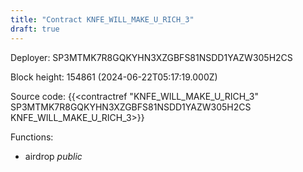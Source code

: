 ```yaml
---
title: "Contract KNFE_WILL_MAKE_U_RICH_3"
draft: true
---
```

Deployer: SP3MTMK7R8GQKYHN3XZGBFS81NSDD1YAZW305H2CS


 



Block height: 154861 (2024-06-22T05:17:19.000Z)

Source code: {{<contractref "KNFE_WILL_MAKE_U_RICH_3" SP3MTMK7R8GQKYHN3XZGBFS81NSDD1YAZW305H2CS KNFE_WILL_MAKE_U_RICH_3>}}

Functions:

* airdrop _public_
